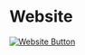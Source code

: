 # Website

<a href="https://muhammadasshiddiq.github.io/Website/Main.html" target="_blank">
  <img src="https://img.shields.io/badge/Website-Visit%20Now-blue?style=for-the-badge" alt="Website Button">
</a>
